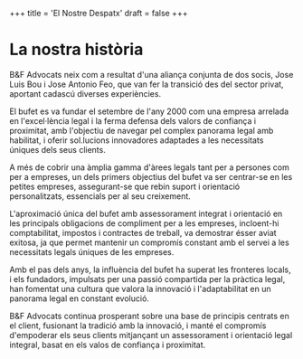 +++
title = 'El Nostre Despatx'
draft = false
+++


# La nostra història

B&F Advocats neix com a resultat d'una aliança conjunta de dos socis, Jose Luis Bou i Jose Antonio Feo, que van fer la transició des del sector privat, aportant cadascú diverses experiències.

El bufet es va fundar el setembre de l'any 2000 com una empresa arrelada en l'excel·lència legal i la ferma defensa dels valors de confiança i proximitat, amb l'objectiu de navegar pel complex panorama legal amb habilitat, i oferir sol.lucions innovadores adaptades a les necessitats úniques dels seus clients.

A més de cobrir una àmplia gamma d'àrees legals tant per a persones com per a empreses, un dels primers objectius del bufet va ser centrar-se en les petites empreses, assegurant-se que rebin suport i orientació personalitzats, essencials per al seu creixement.

L'aproximació única del bufet amb assessorament integrat i orientació en les principals obligacions de compliment per a les empreses, incloent-hi comptabilitat, impostos i contractes de treball, va demostrar ésser aviat exitosa, ja que permet mantenir un compromís constant amb el servei a les necessitats legals úniques de les empreses.

Amb el pas dels anys, la influència del bufet ha superat les fronteres locals, i els fundadors, impulsats per una passió compartida per la pràctica legal, han fomentat una cultura que valora la innovació i l'adaptabilitat en un panorama legal en constant evolució.

B&F Advocats continua prosperant sobre una base de principis centrats en el client, fusionant la tradició amb la innovació, i manté el compromís d'empoderar els seus clients mitjançant un assessorament i orientació legal integral, basat en els valos de confiança i proximitat.
